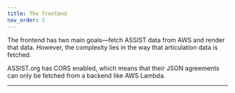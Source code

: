 ```yaml
---
title: The frontend
nav_order: 2
---
```


The frontend has two main goals—fetch ASSIST data from AWS and render that data. However, the complexity lies in the way that articulation data is fetched.

ASSIST.org has CORS enabled, which means that their JSON agreements can only be fetched from a backend like AWS Lambda.

---

[TransferVision]: https://github.com/michaelrgarcia/transfer-vision
[ASSIST.org]: https://assist.org/
